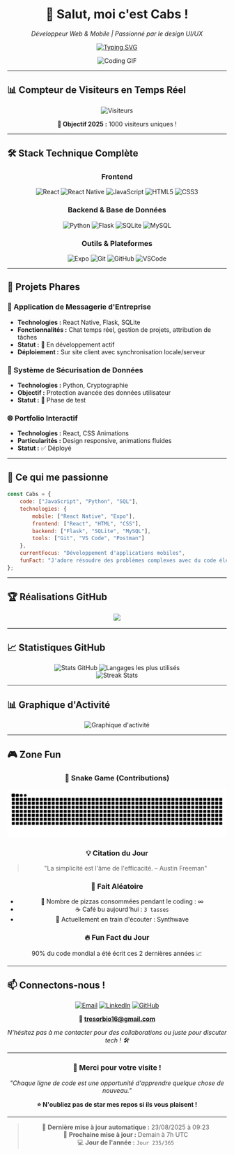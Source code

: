 <div align="center">

# 👋 Salut, moi c'est Cabs !

*Développeur Web & Mobile | Passionné par le design UI/UX*

[![Typing SVG](https://readme-typing-svg.herokuapp.com?font=Fira+Code&pause=1000&color=00D9FF&center=true&vCenter=true&width=435&lines=Développeur+Full+Stack;Passionné+de+Tech;Créateur+d'expériences+digitales;Toujours+en+apprentissage+🚀)](https://git.io/typing-svg)

<img src="https://media4.giphy.com/media/v1.Y2lkPTc5MGI3NjExN25uc3kwNTdhaGtmbmhrZnlybHY0dncxcTc5dnR6YmZia25ldW0ybiZlcD12MV9pbnRlcm5hbF9naWZfYnlfaWQmY3Q9Zw/qgQUggAC3Pfv687qPC/giphy.gif" width="300" alt="Coding GIF"/>

</div>

---

## 📊 Compteur de Visiteurs en Temps Réel

<div align="center">

<!-- Compteur personnalisé qui s'incrémente à chaque visite -->
![Visiteurs](https://komarev.com/ghpvc/?username=TresorCabs&label=Visiteurs+Total&color=0e75b6&style=for-the-badge)

**🎯 Objectif 2025 :** 1000 visiteurs uniques !

</div>

---

## 🛠️ Stack Technique Complète

<div align="center">

### Frontend
![React](https://img.shields.io/badge/React-20232A?style=for-the-badge&logo=react&logoColor=61DAFB)
![React Native](https://img.shields.io/badge/React_Native-20232A?style=for-the-badge&logo=react&logoColor=61DAFB)
![JavaScript](https://img.shields.io/badge/JavaScript-F7DF1E?style=for-the-badge&logo=javascript&logoColor=black)
![HTML5](https://img.shields.io/badge/HTML5-E34F26?style=for-the-badge&logo=html5&logoColor=white)
![CSS3](https://img.shields.io/badge/CSS3-1572B6?style=for-the-badge&logo=css3&logoColor=white)

### Backend & Base de Données
![Python](https://img.shields.io/badge/Python-3776AB?style=for-the-badge&logo=python&logoColor=white)
![Flask](https://img.shields.io/badge/Flask-000000?style=for-the-badge&logo=flask&logoColor=white)
![SQLite](https://img.shields.io/badge/SQLite-07405E?style=for-the-badge&logo=sqlite&logoColor=white)
![MySQL](https://img.shields.io/badge/MySQL-00000F?style=for-the-badge&logo=mysql&logoColor=white)

### Outils & Plateformes
![Expo](https://img.shields.io/badge/Expo-1B1F23?style=for-the-badge&logo=expo&logoColor=white)
![Git](https://img.shields.io/badge/Git-F05032?style=for-the-badge&logo=git&logoColor=white)
![GitHub](https://img.shields.io/badge/GitHub-100000?style=for-the-badge&logo=github&logoColor=white)
![VSCode](https://img.shields.io/badge/VS_Code-0078D4?style=for-the-badge&logo=visual%20studio%20code&logoColor=white)

</div>

---

## 🚀 Projets Phares

### 📱 Application de Messagerie d'Entreprise
- **Technologies :** React Native, Flask, SQLite
- **Fonctionnalités :** Chat temps réel, gestion de projets, attribution de tâches
- **Statut :** 🚧 En développement actif
- **Déploiement :** Sur site client avec synchronisation locale/serveur

### 🔐 Système de Sécurisation de Données
- **Technologies :** Python, Cryptographie
- **Objectif :** Protection avancée des données utilisateur
- **Statut :** 🧪 Phase de test

### 🌐 Portfolio Interactif
- **Technologies :** React, CSS Animations
- **Particularités :** Design responsive, animations fluides
- **Statut :** ✅ Déployé

---

## 🎯 Ce qui me passionne

```javascript
const Cabs = {
    code: ["JavaScript", "Python", "SQL"],
    technologies: {
        mobile: ["React Native", "Expo"],
        frontend: ["React", "HTML", "CSS"],
        backend: ["Flask", "SQLite", "MySQL"],
        tools: ["Git", "VS Code", "Postman"]
    },
    currentFocus: "Développement d'applications mobiles",
    funFact: "J'adore résoudre des problèmes complexes avec du code élégant ✨"
};
```

---

## 🏆 Réalisations GitHub

<div align="center">
<img src="https://github-profile-trophy.vercel.app/?username=TresorCabs&theme=onedark&no-frame=true&margin-w=15&margin-h=15&column=7" />
</div>

---

## 📈 Statistiques GitHub

<div align="center">

<img height="180em" src="https://github-readme-stats.vercel.app/api?username=TresorCabs&show_icons=true&theme=onedark&hide_border=true&count_private=true" alt="Stats GitHub"/>
<img height="180em" src="https://github-readme-stats.vercel.app/api/top-langs/?username=TresorCabs&layout=compact&langs_count=8&theme=onedark&hide_border=true" alt="Langages les plus utilisés"/>

</div>

<div align="center">
<img src="https://github-readme-streak-stats.herokuapp.com/?user=TresorCabs&theme=onedark&hide_border=true" alt="Streak Stats"/>
</div>

---

## 📊 Graphique d'Activité

<div align="center">
<img src="https://github-readme-activity-graph.vercel.app/graph?username=TresorCabs&theme=github-compact&hide_border=true" alt="Graphique d'activité">
</div>

---

## 🎮 Zone Fun

<div align="center">

### 🐍 Snake Game (Contributions)
![Snake animation](https://github.com/TresorCabs/TresorCabs/blob/output/github-contribution-grid-snake-dark.svg?palette=github-dark)

### 💡 Citation du Jour
> "La simplicité est l'âme de l'efficacité. – Austin Freeman"

### 🎲 Fait Aléatoire
- 🍕 Nombre de pizzas consommées pendant le coding : ∞
- ☕ Café bu aujourd'hui : `3 tasses`
- 🎵 Actuellement en train d'écouter : Synthwave

### 🔥 Fun Fact du Jour
90% du code mondial a été écrit ces 2 dernières années 📈

</div>

---

## 📫 Connectons-nous !

<div align="center">

[![Email](https://img.shields.io/badge/Email-D14836?style=for-the-badge&logo=gmail&logoColor=white)](mailto:tresorbio16@gmail.com)
[![LinkedIn](https://img.shields.io/badge/LinkedIn-0077B5?style=for-the-badge&logo=linkedin&logoColor=white)](https://www.linkedin.com/in/trésor-kochele-327bb0300/)
[![GitHub](https://img.shields.io/badge/GitHub-100000?style=for-the-badge&logo=github&logoColor=white)](https://github.com/TresorCabs)

**📧 tresorbio16@gmail.com**

*N'hésitez pas à me contacter pour des collaborations ou juste pour discuter tech ! 🛠️*

</div>

---

<div align="center">

### 🌟 Merci pour votre visite !

*"Chaque ligne de code est une opportunité d'apprendre quelque chose de nouveau."*

**⭐ N'oubliez pas de star mes repos si ils vous plaisent !**

---

> 🤖 **Dernière mise à jour automatique :** 23/08/2025 à 09:23  
> 🔄 **Prochaine mise à jour :** Demain à 7h UTC  
> 💻 **Jour de l'année :** `Jour 235/365`

</div>

<!--
**TresorCabs/TresorCabs** is a ✨ *special* ✨ repository!

Fun facts about this README:
- 🤖 Updated automatically every day
- 📊 Real visitor counter  
- 🐍 Snake game from contributions
- ⚡ Dynamic typing animation
- 🎨 Modern badge designs
- 📈 Comprehensive GitHub stats
- 🎲 Random content that changes daily

Generated on: 23/08/2025 at 09:23
-->
